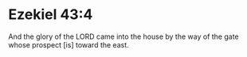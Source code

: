 # Ezekiel 43:4

And the glory of the LORD came into the house by the way of the gate whose prospect [is] toward the east.